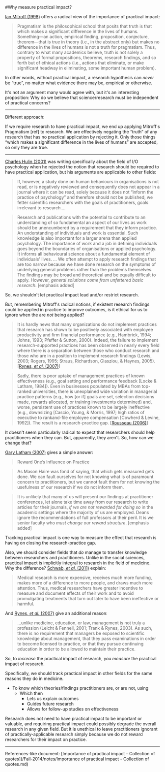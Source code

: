 #Why measure practical impact?

[Ian Mitroff (1998)](http://doi.org/10.1177/105649269871011) offers a radical view of the importance of practical impact:

>Pragmatism is the philosophical school that posits that truth is that which makes a significant difference in the lives of humans. Something—an action, empirical finding, proposition, conjecture, theorem—that is true in theory (i.e., in the abstract only) but makes no difference in the lives of humans is not a truth for pragmatism. Thus, contrary to what many academics believe, truth is not solely a property of formal propositions, theorems, research findings, and so forth but of ethical actions (i.e., actions that eliminate, or make significant headway in eliminating, some important human problem).

In other words, without practical impact, a research hypothesis can *never* be “true”, no matter what evidence there may be, empirical or otherwise.

It's not an argument many would agree with, but it's an interesting proposition: Why do we believe that science/research must be independent of practical concerns?

----

Different approach:

If we require research to have practical impact, we end up applying Mitroff's Pragmatism [ref] to research.  We are effectively negating the “truth” of any research that has no practical application by rejecting it.  Only those things “which makes a significant difference in the lives of humans” are accepted, so only they are true.

----

[Charles Hulin (2001)](http://doi.org/10.1111/1464-0597.00055) was writing specifically about the field of I/O psychology when he rejected the notion that research should be required to have practical application, but his arguments are applicable to other fields:

>If, however, a study done on human behaviours in organisations is not read, or is negatively reviewed and consequently does not appear in a journal where it can be read, solely because it does not “inform the practice of psychology” and therefore should not be published, we fetter scientific researchers with the goals of practitioners, goals irrelevant to research.…

>Research and publications with the potential to contribute to an understanding of so fundamental an aspect of our lives as work should be unencumbered by a requirement that they inform practice. An understanding of individuals and work is essential. Such knowledge is also important for a larger arena than applied psychology. The importance of work and a job in defining individuals goes beyond the boundaries of organisations or applied psychology. It informs all behavioural science about a fundamental element of individuals' lives. … We often attempt to apply research findings that are too narrow because we have done research on the symptoms of underlying general problems rather than the problems themselves. The findings may be broad and theoretical and be equally difficult to apply. However, *general solutions come from unfettered basic research*. [emphasis added]

So, we shouldn't let practical impact lead and/or restrict research.

But, remembering Mitroff's radical notions, if existent research findings could be applied in practice to improve outcomes, is it ethical for us to ignore when the are *not* being applied?

>It is hardly news that many organizations do not implement practices that research has shown to be positively associated with employee productivity and firm financial performance (e.g., Hambrick, 1994; Johns, 1993; Pfeffer & Sutton, 2000). Indeed, the failure to implement research-supported practices has been observed in nearly every field where there is a separation between those who conduct research and those who are in a position to implement research findings (Lewis, 2003; Rogers, 1995; Straus, Richardson, Glasziou, & Haynes, 2005).  \[[Rynes, *et al.* (2007)](http://doi.org/10.5465/AMJ.2007.27151939)]

>Sadly, there is poor uptake of management practices of known effectiveness (e.g., goal setting and performance feedback [Locke & Latham, 1984]). Even in businesses populated by MBAs from top-ranked universities, there is unexplained wide variation in managerial practice patterns (e.g., how [or if] goals are set, selection decisions made, rewards allocated, or training investments determined) and, worse, persistent use of practices known to be largely ineffective (e.g., downsizing [Cascio, Young, & Morris, 1997; high ratios of executive to rankand-file employee compensation [Cowherd & Levine, 1992]). The result is a research-practice gap. \[[Rousseau (2006)](http://doi.org/10.2307/20159200)]


It doesn't seem particularly radical to expect that researchers should help practitioners when they can.  But, apparently, they aren't.  So, how can we change that?

[Gary Latham (2007)](http://doi.org/10.5465/AMJ.2007.27153899) gives a simple answer:

>Reward One’s Influence on Practice

>As Mason Haire was fond of saying, that which gets measured gets done. We can fault ourselves for not knowing what is of paramount concern to practitioners, but we cannot fault them for not knowing the usefulness of our research if we do not inform them.

>It is unlikely that many of us will present our findings at practitioner conferences, let alone take time away from our research to write articles for their journals, *if we are not rewarded for doing so* in the academic settings where the majority of us are employed. Deans ignore the recommendations of full professors at their peril. It is we senior faculty who *must change our reward structure*. [emphasis added]

Tracking practical impact is one way to measure the effect that research is having on closing the research-practice gap.

Also, we should consider fields that *do* manage to transfer knowledge between researchers and practitioners.  Unlike in the social sciences, practical impact is implicitly integral to research in the field of medicine.  Why the difference?  [Schwab, *et al.* (2011)](http://doi.org/10.1287/orsc.1100.0557) explain:

>Medical research is more expensive, receives much more funding, makes more of a difference to more people, and draws much more attention. Thus, medical researchers have greater incentive to measure and document effects of their work and to avoid promulgating treatments that turn out later to have been ineffective or harmful.

And [Rynes, *et al.* (2007)](http://doi.org/10.5465/AMJ.2007.27151939) give an additional reason:

>…unlike medicine, education, or law, management is not truly a profession (Leicht & Fennell, 2001; Trank & Rynes, 2003). As such, there is no requirement that managers be exposed to scientific knowledge about management, that they pass examinations in order to become licensed to practice, or that they pursue continuing education in order to be allowed to maintain their practice.

So, to *increase* the practical impact of research, you *measure* the practical impact of research.

Specifically, we should track practical impact in other fields for the same reasons they do in medicine.

* To know which theories/findings practitioners are, or are not, using
  * Which then
    * Lets us explain outcomes
    * Guides future research
    * Allows for follow-up studies on effectiveness

Research does not need to have practical impact to be important or valuable, and requiring practical impact could possibly degrade the overall research in any given field.  But it is unethical to leave practitioners ignorant of practically-applicable research simply because we do not reward researchers for their impact on practice.

----

References-like document: [Importance of practical impact - Collection of quotes](/Fall-2014/notes/Importance of practical impact - Collection of quotes.md)




